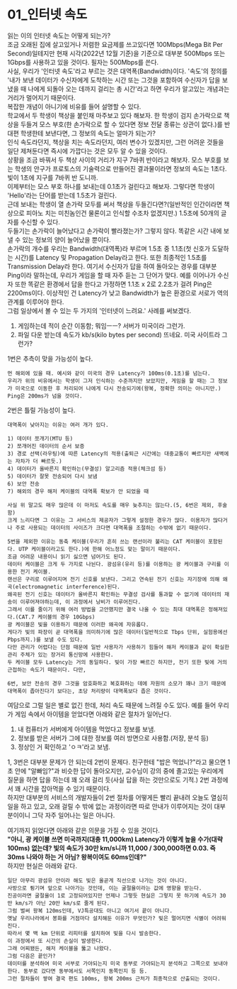 01_인터넷 속도
=============
읽는 이의 인터넷 속도는 어떻게 되는가?  
조금 오래된 집에 살고있거나 저렴한 요금제를 쓰고있다면 100Mbps(Mega Bit Per Second)일테지만 현재 시각(2022년 12월 기준)을 기준으로 대부분 500Mbps 또는 1Gbps를 사용하고 있을 것이다. 필자는 500Mbps를 쓴다.  
사실, 우리가 '인터넷 속도'라고 부르는 것은 대역폭(Bandwidth)이다. '속도'의 정의를 '내가 보낸 데이터가 수신자에게 도착하는 시간 또는 그것을 포함하여 수신자가 답을 보냈을 때 나에게 되돌아 오는 데까지 걸리는 총 시간'라고 하면 우리가 알고있는 개념과는 거리가 멀어지기 때문이다.  
복잡한 개념이 아니기에 비유를 들어 설명할 수 있다.  
학교에서 두 학생이 책상을 붙인채 마주보고 있다 해보자. 한 학생이 검지 손가락으로 책상을 두들겨 모스 부호(한 손가락으로 할 수 있다면 정보 전달 종류는 상관이 없다.)를 반대편 학생한테 보낸다면, 그 정보의 속도는 얼마가 되는가?  
인식 속도라던지, 책상을 치는 속도라던지, 여러 변수가 있겠지만, 그런 어려운 것들을 일단 제쳐둔다면 즉시에 가깝다는 것은 모두 알 수 있을 것이다.  
상황을 조금 바꿔서 두 책상 사이의 거리가 지구 7바퀴 반이라고 해보자. 모스 부호를 보는 학생의 안구가 프로토스의 기술력으로 만들어진 결과물이라면 정보의 속도는 1초다. 빛이 1초에 지구를 7바퀴 반 도니까.  
이제부터는 모스 부호 하나를 보내는데 0.1초가 걸린다고 해보자. 그렇다면 학생이 'Hello'라는 단어를 받는데 1.5초가 걸린다.  
근데 보내는 학생이 열 손가락 모두를 써서 책상을 두들긴다면?(일반적인 인간이라면 책상으로 피아노 치는 미친놈인건 물론이고 인식할 수조차 없겠지만.) 1.5초에 50개의 글자를 수신할 수 있다.  
두들기는 손가락이 늘어났다고 손가락이 빨라졌는가? 그렇지 않다. 똑같은 시간 내에 보낼 수 있는 정보의 양이 늘어났을 뿐이다.  
손가락의 개수를 우리는 Bandwidth(대역폭)라 부르며 1.5초 중 1.1초(첫 신호가 도달하는 시간)를 Latency 및 Propagation Delay라고 한다. 또한 최종적인 1.5초를 Transmission Delay라 한다. 여기서 수신자가 답을 하여 돌아오는 경우를 대부분 Ping이라 말하는데, 우리가 게임을 할 때 자주 듣는 그 단어가 맞다. 예를 이어나가 수신자 또한 똑같은 환경에서 답을 한다고 가정하면 1.1초 x 2로 2.2초가 걸려 Ping은 2200ms이다.
이상적인 건 Latency가 낮고 Bandwidth가 높은 환경으로 서로가 역의 관계를 이루어야 한다.  
그럼 일상에서 볼 수 있는 두 가지의 '인터넷이 느려요.' 사례를 써보겠다.  
1) 게임하는데 적이 순간 이동함; 뭐임ㅡㅡ? 서버가 미국이라 그런가.
2) 파일 다운 받는데 속도가 kb/s(kilo bytes per second) 뜨네요. 미국 사이트라 그런가?

1번은 추측이 맞을 가능성이 높다.  
```
먼 해외에 있을 때. 예시와 같이 미국의 경우 Latency가 100ms(0.1초)를 넘는다.
우리가 위의 비유에서는 학생이 그저 인식하는 수준까지만 보았지만, 게임을 할 때는 그 정보가 미국으로 이동한 후 처리되어 나에게 다시 전송되기에(왕복, 정확한 의미는 아니지만.) Ping은 200ms가 넘을 것이다.
```

2번은 틀릴 가능성이 높다.
```
대역폭이 낮아지는 이유는 여러 개가 있다.

1) 데이터 쪼개기(MTU 등)
2) 쪼개어진 데이터의 순서 보증
3) 경로 선택(라우팅)에 따른 Latency의 적용(출퇴근 시간에는 대중교통이 빠르지만 새벽에는 자차가 더 빠르듯.)
4) 데이터가 올바른지 확인하는(무결성) 알고리즘 적용(체크섬 등)
5) 데이터가 잘못 전송되어 다시 보냄
6) 보안 전송
7) 해외의 경우 해저 케이블의 대역폭 확보가 안 되었을 때

사실 위 말고도 매우 많은데 이 마저도 속도를 매우 늦추지는 않는다.(5, 6번은 제외, 후술함)
크게 느리다면 그 이유는 그 서비스의 제공자가 그렇게 설정한 경우가 많다. 이용자가 많다거나 주로 사용되는 데이터의 사이즈가 크다면 대역폭을 조절하는 수밖에 없기 때문이다.

5번을 제외한 이유는 동축 케이블(우리가 흔히 쓰는 랜선이라 불리는 CAT 케이블이 포함된다. UTP 케이블이라고도 한다.)에 한해 어느정도 맞는 말이기 때문이다.
조금 어려운 내용이니 읽기 싫으면 넘어가도 된다.
데이터 케이블은 크게 두 가지로 나뉜다. 광섬유(유리 등)를 이용하는 광 케이블과 구리를 이용한 전기 케이블.
랜선은 구리로 이루어지며 전기 신호를 보낸다. 그리고 연속된 전기 신호는 자기장에 의해 왜곡(electromagnetic interference)된다.
왜곡된 전기 신호는 데이터가 올바른지 확인하는 무결성 검사를 통과할 수 없기에 데이터의 재송이 이루어져야하는데, 이 과정에서 낭비가 이루어진다.
그래서 이를 줄이기 위해 여러 방법을 고안했지만 결국 나올 수 있는 최대 대역폭은 정해져있다.(CAT.7 케이블의 경우 10Gbps)
광 케이블은 빛을 이용하기 때문에 이러한 왜곡에 자유롭다.
게다가 빛의 파장이 곧 대역폭을 의미하기에 많은 데이터(일반적으로 Tbps 단위, 실험용에선 Pbps까지.)를 보낼 수도 있다.
다만 관리가 어렵다는 단점 때문에 일반 사용자가 사용하기 힘들어 해저 케이블과 같이 확실한 관리 주체가 있는 장거리 통신망에 사용한다.
두 케이블 모두 Latency는 거의 동일하다. 빛이 가장 빠르긴 하지만, 전기 또한 빛에 거의 근접하는 속도기 때문이다. 다만, 

6번, 보안 전송의 경우 그것을 암호화하고 복호화하는 데에 자원의 소모가 꽤나 크기 때문에 대역폭이 좁아진다기 보다는, 초당 처리량이 대역폭보다 좁은 것이다.
```

여담으로 그럴 일은 별로 없긴 한데, 처리 속도 때문에 느려질 수도 있다. 예를 들어 우리가 게임 속에서 아이템을 얻었다면 아래와 같은 절차가 일어난다.

1) 내 컴퓨터가 서버에게 아이템을 먹었다고 정보를 보냄.
2) 정보를 받은 서버가 그에 대한 정보를 여러 방면으로 사용함.(저장, 분석 등)
3) 정상인 거 확인하고 'ㅇㅋ'라고 보냄.  

1, 3번은 대부분 문제가 안 되는데 2번이 문제다. 친구한테 "밥은 먹었니?"라고 물으면 1초 안에 "알빠임?"과 비슷한 답이 돌아오지만, 교수님이 강의 중에 졸고있는 우리에게 질문을 하면 답을 하는데 꽤 오래 걸리 듯(사실 답을 하는 것만으로도 기적.) 2번 과정에서 꽤 시간을 잡아먹을 수 있기 때문이다.  
하지만 대부분의 서비스의 개발자들이 2번 절차를 어떻게든 빨리 끝내려 오늘도 열심히 일을 하고 있고, 오래 걸릴 수 밖에 없는 과정이라면 따로 안내가 이루어지는 것이 대부분이이니 그닥 자주 일어나는 일은 아니다.

여기까지 읽었다면 아래와 같은 의문을 가질 수 있을 것이다.  
__"아니, 광 케이블 쓰면 미국까지(대충 11,000km) Latency가 이렇게 높을 수가(대략 100ms) 없는데? 빛의 속도가 30만 km/s니까 11,000 / 300,000하면 0.03. 즉 30ms 나와야 하는 거 아님? 왕복이여도 60ms인데?"__  
하지만 현실은 아래와 같다.
```
일단 아무리 광섬유 안이라 해도 빛은 올곧게 직선으로 나가는 것이 아니다.
사방으로 튕기며 앞으로 나아가는 것인데, 이는 굴절율이라는 값에 영향을 받는다.
진공이라면 굴절율이 1로 고정되어있지만 언제나 그렇듯 현실은 그렇지 못 하기에 속도가 30만 km/s가 아닌 20만 km/s로 줄게 된다.
그럼 벌써 왕복 120ms인데, VJ특공대도 아니고 여기서 끝이 아니다.
옛날 우리나라에서 봉화를 거점마다 설치해둔 이유가 무엇인가? 빛은 멀어지면 식별이 어려워진다.
따라서 몇 백 km 단위로 리피터를 설치하여 빛을 다시 발송한다.
이 과정에서 또 시간의 손실이 발생한다.
그래 어찌됐든, 해저 케이블을 뚫고 나왔다.
그럼 다음은 끝인가?
데이터를 분석하여 미국 서부로 가야되는지 미국 동부로 가야되는지 분석하고 그쪽으로 보내야한다. 동부로 갔다면 동부에서도 서쪽인지 동쪽인지 등 등.
그런 절차들이 쌓여 결국 편도 100ms, 왕복 200ms 근처가 최종적으로 산출되는 것이다.
```

